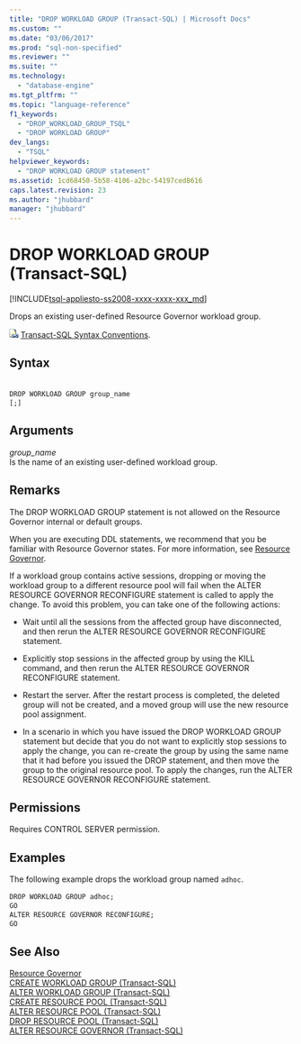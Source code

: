 ```yaml
---
title: "DROP WORKLOAD GROUP (Transact-SQL) | Microsoft Docs"
ms.custom: ""
ms.date: "03/06/2017"
ms.prod: "sql-non-specified"
ms.reviewer: ""
ms.suite: ""
ms.technology: 
  - "database-engine"
ms.tgt_pltfrm: ""
ms.topic: "language-reference"
f1_keywords: 
  - "DROP_WORKLOAD_GROUP_TSQL"
  - "DROP WORKLOAD GROUP"
dev_langs: 
  - "TSQL"
helpviewer_keywords: 
  - "DROP WORKLOAD GROUP statement"
ms.assetid: 1cd68450-5b58-4106-a2bc-54197ced8616
caps.latest.revision: 23
ms.author: "jhubbard"
manager: "jhubbard"
---
```

# DROP WORKLOAD GROUP (Transact-SQL)
[!INCLUDE[tsql-appliesto-ss2008-xxxx-xxxx-xxx_md](../../database-engine/configure/windows/includes/tsql-appliesto-ss2008-xxxx-xxxx-xxx-md.md)]

  Drops an existing user-defined Resource Governor workload group.  
  
 ![Topic link icon](../../database-engine/configure/windows/media/topic-link.gif "Topic link icon") [Transact-SQL Syntax Conventions](../../t-sql/language-elements/transact-sql-syntax-conventions-transact-sql.md).  
  
## Syntax  
  
```  
  
DROP WORKLOAD GROUP group_name  
[;]  
```  
  
## Arguments  
 *group_name*  
 Is the name of an existing user-defined workload group.  
  
## Remarks  
 The DROP WORKLOAD GROUP statement is not allowed on the Resource Governor internal or default groups.  
  
 When you are executing DDL statements, we recommend that you be familiar with Resource Governor states. For more information, see [Resource Governor](../../relational-databases/resource-governor/resource-governor.md).  
  
 If a workload group contains active sessions, dropping or moving the workload group to a different resource pool will fail when the ALTER RESOURCE GOVERNOR RECONFIGURE statement is called to apply the change. To avoid this problem, you can take one of the following actions:  
  
-   Wait until all the sessions from the affected group have disconnected, and then rerun the ALTER RESOURCE GOVERNOR RECONFIGURE statement.  
  
-   Explicitly stop sessions in the affected group by using the KILL command, and then rerun the ALTER RESOURCE GOVERNOR RECONFIGURE statement.  
  
-   Restart the server. After the restart process is completed, the deleted group will not be created, and a moved group will use the new resource pool assignment.  
  
-   In a scenario in which you have issued the DROP WORKLOAD GROUP statement but decide that you do not want to explicitly stop sessions to apply the change, you can re-create the group by using the same name that it had before you issued the DROP statement, and then move the group to the original resource pool. To apply the changes, run the ALTER RESOURCE GOVERNOR RECONFIGURE statement.  
  
## Permissions  
 Requires CONTROL SERVER permission.  
  
## Examples  
 The following example drops the workload group named `adhoc`.  
  
```  
DROP WORKLOAD GROUP adhoc;  
GO  
ALTER RESOURCE GOVERNOR RECONFIGURE;  
GO  
```  
  
## See Also  
 [Resource Governor](../../relational-databases/resource-governor/resource-governor.md)   
 [CREATE WORKLOAD GROUP &#40;Transact-SQL&#41;](../../t-sql/statements/create-workload-group-transact-sql.md)   
 [ALTER WORKLOAD GROUP &#40;Transact-SQL&#41;](../../t-sql/statements/alter-workload-group-transact-sql.md)   
 [CREATE RESOURCE POOL &#40;Transact-SQL&#41;](../../t-sql/statements/create-resource-pool-transact-sql.md)   
 [ALTER RESOURCE POOL &#40;Transact-SQL&#41;](../../t-sql/statements/alter-resource-pool-transact-sql.md)   
 [DROP RESOURCE POOL &#40;Transact-SQL&#41;](../../t-sql/statements/drop-resource-pool-transact-sql.md)   
 [ALTER RESOURCE GOVERNOR &#40;Transact-SQL&#41;](../../t-sql/statements/alter-resource-governor-transact-sql.md)  
  
  